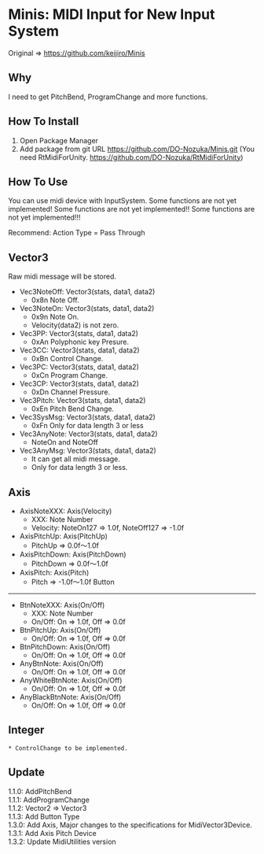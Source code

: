 Minis: MIDI Input for New Input System
================================================================
Original => https://github.com/keijiro/Minis

Why
----------------------------------------------------------------
I need to get PitchBend, ProgramChange and more functions.

How To Install
----------------------------------------------------------------
1. Open Package Manager
2. Add package from git URL
https://github.com/DO-Nozuka/Minis.git
(You need RtMidiForUnity. https://github.com/DO-Nozuka/RtMidiForUnity)

How To Use
----------------------------------------------------------------
You can use midi device with InputSystem.
Some functions are not yet implemented!
Some functions are not yet implemented!!
Some functions are not yet implemented!!!

Recommend: Action Type = Pass Through

 Vector3
----------------
Raw midi message will be stored.

* Vec3NoteOff: Vector3(stats, data1, data2)
    * 0x8n Note Off.
* Vec3NoteOn: Vector3(stats, data1, data2)
    * 0x9n Note On.
    * Velocity(data2) is not zero.
* Vec3PP: Vector3(stats, data1, data2)
    * 0xAn Polyphonic key Presure.
* Vec3CC: Vector3(stats, data1, data2)
    * 0xBn Control Change.
* Vec3PC: Vector3(stats, data1, data2)
    * 0xCn Program Change.
* Vec3CP: Vector3(stats, data1, data2)
    * 0xDn Channel Pressure.
* Vec3Pitch: Vector3(stats, data1, data2)
    * 0xEn Pitch Bend Change.
* Vec3SysMsg: Vector3(stats, data1, data2)
    * 0xFn Only for data length 3 or less
* Vec3AnyNote: Vector3(stats, data1, data2)
    * NoteOn and NoteOff
* Vec3AnyMsg: Vector3(stats, data1, data2)
    * It can get all midi message.
    * Only for data length 3 or less.

 Axis
----------------
* AxisNoteXXX: Axis(Velocity)
    * XXX: Note Number
    * Velocity:   NoteOn127 => 1.0f, NoteOff127 => -1.0f
* AxisPitchUp: Axis(PitchUp)
    * PitchUp => 0.0f～1.0f
* AxisPitchDown: Axis(PitchDown)
    * PitchDown => 0.0f～1.0f
* AxisPitch: Axis(Pitch)
    * Pitch => -1.0f～1.0f
 Button
----------------
* BtnNoteXXX: Axis(On/Off)
    * XXX: Note Number
    * On/Off: On => 1.0f, Off => 0.0f
* BtnPitchUp: Axis(On/Off)
    * On/Off: On => 1.0f, Off => 0.0f
* BtnPitchDown: Axis(On/Off)
    * On/Off: On => 1.0f, Off => 0.0f
* AnyBtnNote: Axis(On/Off)
    * On/Off: On => 1.0f, Off => 0.0f
* AnyWhiteBtnNote: Axis(On/Off)
    * On/Off: On => 1.0f, Off => 0.0f
* AnyBlackBtnNote: Axis(On/Off)
    * On/Off: On => 1.0f, Off => 0.0f

 Integer
----------------
    * ControlChange to be implemented.
  
Update
----------------------------------------------------------------
1.1.0: AddPitchBend  
1.1.1: AddProgramChange  
1.1.2: Vector2 => Vector3  
1.1.3: Add Button Type  
1.3.0: Add Axis, Major changes to the specifications for MidiVector3Device.  
1.3.1: Add Axis Pitch Device  
1.3.2: Update MidiUtilities version